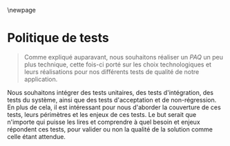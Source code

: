 
\newpage

#   Politique de tests

 >  Comme expliqué auparavant, nous souhaitons réaliser un *PAQ* un peu plus technique, cette fois-ci porté sur les choix technologiques et leurs réalisations pour nos différents tests de qualité de notre application. 
 
 Nous souhaitons intégrer des tests unitaires, des tests d'intégration, des tests du système, ainsi que des tests d'acceptation et de non-régression. En plus de cela, il est intéressant pour nous d'aborder la couverture de ces tests, leurs périmètres et les enjeux de ces tests. Le but serait que n'importe qui puisse les lires et comprendre à quel besoin et enjeux répondent ces tests, pour valider ou non la qualité de la solution comme celle étant attendue.